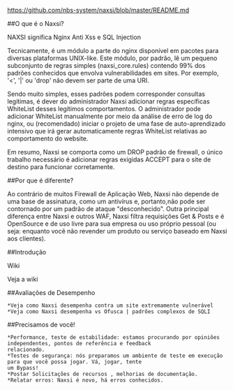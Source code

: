 https://github.com/nbs-system/naxsi/blob/master/README.md

##O que é o Naxsi?

NAXSI significa Nginx Anti Xss e SQL Injection

<p>
Tecnicamente, é um módulo a parte do nginx disponível em pacotes para diversas plataformas UNIX-like.
Este módulo, por padrão, lê um pequeno subconjunto de regras simples (naxsi_core.rules) contendo 99%
dos padrões conhecidos que envolva vulnerabilidades em sites. Por exemplo, '<', '|' ou 'drop' não devem ser parte de uma
URI.
</p>

<p>
Sendo muito simples, esses padrões podem corresponder consultas legítimas, é dever do administrador Naxsi adicionar regras
específicas WhiteList desses legítimos comportamentos. O administrador pode adicionar WhiteList manualmente por meio da
análise de erro de log do nginx, ou (recomendado) iniciar o projeto de uma fase de auto-aprendizado intensivo que irá 
gerar automaticamente regras WhiteList relativas ao comportamento do website.
</p>

<p>
Em resumo, Naxsi se comporta como um DROP padrão de firewall, o único trabalho necessário é adicionar regras exigidas 
ACCEPT  para o site de destino para funcionar corretamente.
</p>

##Por que é diferente?

<p>
Ao contrário de muitos Firewall de Aplicação Web, Naxsi não depende de uma base de assinatura, como um antivírus e, 
portanto,não pode ser contornado por um padrão de ataque "desconhecido". Outra principal diferença entre Naxsi e outros 
WAF, Naxsi filtra requisições Get & Posts e é OpenSource e de uso livre para sua empresa ou uso próprio pessoal 
(ou seja: enquanto você não revender um produto ou serviço baseado em Naxsi aos clientes).
</p>

##Introdução

Wiki

Veja a wiki

##Avaliações de Desempenho

	*Veja como Naxsi desempenha contra um site extremamente vulnerável
	*Veja como Naxsi desempenha vs Ofusca | padrões complexos de SQLI

##Precisamos de você!

	*Performance, teste de estabilidade: estamos procurando por opiniões independentes, pontos de referência e feedback 
	relacionado.
	*Testes de segurança: nós preparamos um ambiente de teste em execução para que você possa jogar. Vá, jogar, tente
	um Bypass!
	*Postar Solicitações de recursos , melhorias de documentação.
	*Relatar erros: Naxsi é novo, há erros conhecidos.




